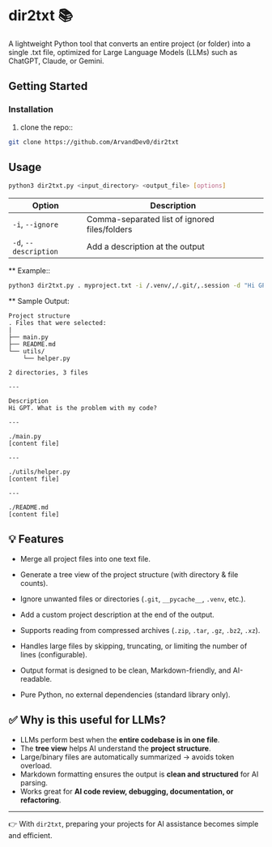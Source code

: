 # dir2txt 📚

A lightweight Python tool that converts an entire project (or folder) into a single .txt file, optimized for Large Language Models (LLMs) such as ChatGPT, Claude, or Gemini.


## Getting Started

### Installation

1. clone the repo::

```bash
git clone https://github.com/ArvandDev0/dir2txt
``` 

## Usage

```bash
python3 dir2txt.py <input_directory> <output_file> [options]

```

 Option | Description |
|--------|-------------|
| `-i`, `--ignore` | Comma-separated list of ignored files/folders |
| `-d`, `--description` | Add a description at the output |


** Example::

```bash
python3 dir2txt.py . myproject.txt -i /.venv/,/.git/,.session -d "Hi GPT. What is the problem with my code?"
```

** Sample Output:

```text
Project structure
. Files that were selected:
|
├── main.py
├── README.md
└── utils/
    └── helper.py

2 directories, 3 files

---

Description
Hi GPT. What is the problem with my code?

---

./main.py
[content file]

---

./utils/helper.py
[content file]

---

./README.md
[content file]

``` 


## 💡 Features

- Merge all project files into one text file.

- Generate a tree view of the project structure (with directory & file counts).

- Ignore unwanted files or directories (`.git`, `__pycache__`, `.venv`, etc.).

- Add a custom project description at the end of the output.

- Supports reading from compressed archives (`.zip`, `.tar`, `.gz`, `.bz2`, `.xz`).

- Handles large files by skipping, truncating, or limiting the number of lines (configurable).

- Output format is designed to be clean, Markdown-friendly, and AI-readable.

- Pure Python, no external dependencies (standard library only).


## ✅ Why is this useful for LLMs?  
- LLMs perform best when the **entire codebase is in one file**.  
- The **tree view** helps AI understand the **project structure**.  
- Large/binary files are automatically summarized → avoids token overload.  
- Markdown formatting ensures the output is **clean and structured** for AI parsing.  
- Works great for **AI code review, debugging, documentation, or refactoring**.  

---

👉 With `dir2txt`, preparing your projects for AI assistance becomes simple and efficient.  